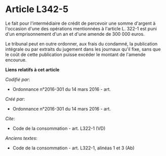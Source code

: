 # Article L342-5

Le fait pour l'intermédiaire de crédit de percevoir une somme d'argent à l'occasion d'une des opérations mentionnées à
l'article L. 322-1 est puni d'un emprisonnement d'un an et d'une amende de 300 000 euros. 

Le tribunal peut en outre ordonner, aux frais du condamné, la publication intégrale ou par extraits du jugement dans les
journaux qu'il fixe, sans que le coût de cette publication puisse excéder le montant de l'amende encourue.

**Liens relatifs à cet article**

_Codifié par_:

  - Ordonnance n°2016-301 du 14 mars 2016 - art.

_Créé par_:

  - Ordonnance n°2016-301 du 14 mars 2016 - art.

_Cite_:

  - Code de la consommation - art. L322-1 (VD)

_Anciens textes_:

  - Code de la consommation - art. L322-1, alinéas 1 et 3 (Ab)

